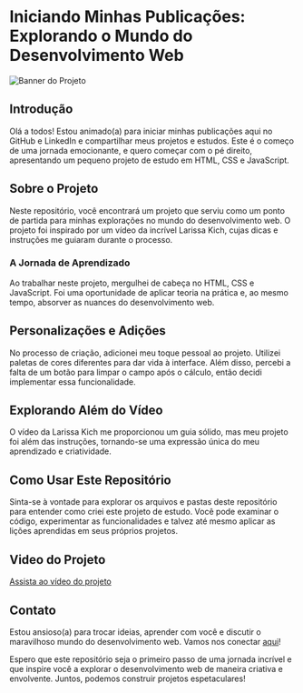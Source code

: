 # Iniciando Minhas Publicações: Explorando o Mundo do Desenvolvimento Web

![Banner do Projeto](https://live.staticflickr.com/65535/53143736689_bf49faf7d1_b.jpg)


## Introdução

Olá a todos! Estou animado(a) para iniciar minhas publicações aqui no GitHub e LinkedIn e compartilhar meus projetos e estudos. Este é o começo de uma jornada emocionante, e quero começar com o pé direito, apresentando um pequeno projeto de estudo em HTML, CSS e JavaScript.

## Sobre o Projeto

Neste repositório, você encontrará um projeto que serviu como um ponto de partida para minhas explorações no mundo do desenvolvimento web. O projeto foi inspirado por um vídeo da incrível Larissa Kich, cujas dicas e instruções me guiaram durante o processo.

### A Jornada de Aprendizado

Ao trabalhar neste projeto, mergulhei de cabeça no HTML, CSS e JavaScript. Foi uma oportunidade de aplicar teoria na prática e, ao mesmo tempo, absorver as nuances do desenvolvimento web. 

## Personalizações e Adições

No processo de criação, adicionei meu toque pessoal ao projeto. Utilizei paletas de cores diferentes para dar vida à interface. Além disso, percebi a falta de um botão para limpar o campo após o cálculo, então decidi implementar essa funcionalidade.

## Explorando Além do Vídeo

O vídeo da Larissa Kich me proporcionou um guia sólido, mas meu projeto foi além das instruções, tornando-se uma expressão única do meu aprendizado e criatividade.

## Como Usar Este Repositório

Sinta-se à vontade para explorar os arquivos e pastas deste repositório para entender como criei este projeto de estudo. Você pode examinar o código, experimentar as funcionalidades e talvez até mesmo aplicar as lições aprendidas em seus próprios projetos.

## Video do Projeto

[Assista ao vídeo do projeto](https://youtu.be/iwWSW_586AA)


## Contato

Estou ansioso(a) para trocar ideias, aprender com você e discutir o maravilhoso mundo do desenvolvimento web. Vamos nos conectar [aqui](https://www.linkedin.com/in/robson-ferreira-508247134/)!

Espero que este repositório seja o primeiro passo de uma jornada incrível e que inspire você a explorar o desenvolvimento web de maneira criativa e envolvente. Juntos, podemos construir projetos espetaculares!

